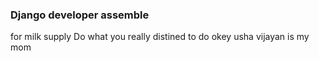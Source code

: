 ### Django developer assemble
for milk supply
Do what you really distined to do okey
usha vijayan is my mom
